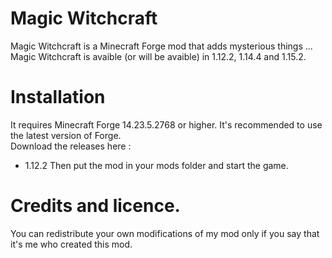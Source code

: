 # Magic Witchcraft
Magic Witchcraft is a Minecraft Forge mod that adds mysterious things ...  
Magic Witchcraft is avaible (or will be avaible) in 1.12.2, 1.14.4 and 1.15.2.
# Installation
It requires Minecraft Forge 14.23.5.2768 or higher. It's recommended to use the latest version of Forge.  
Download the releases here :
- 1.12.2
Then put the mod in your mods folder and start the game.  
# Credits and licence.
You can redistribute your own modifications of my mod only if you say that it's me who created this mod.
